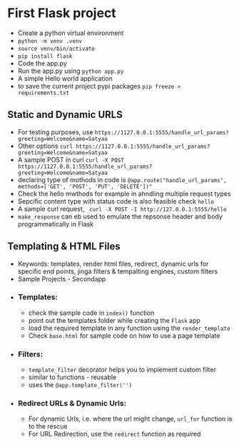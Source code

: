 # First Flask project

- Create a python virtual environment
- `python -m venv .venv`
- `source venv/bin/activate`
- `pip install flask`
- Code the app.py
- Run the app.py using `python app.py`
- A simple Hello world application
- to save the current project pypi packages `pip freeze > requirements.txt`

## Static and Dynamic URLS

- For testing purposes, use `https://1127.0.0.1:5555/handle_url_params?greeting=Welcome&name=Satyaa`
- Other options `curl https://1127.0.0.1:5555/handle_url_params?greeting=Welcome&name=Satyaa`
- A sample POST in curl `curl -X POST https://1127.0.0.1:5555/handle_url_params?greeting=Welcome&name=Satyaa`
- declaring type of mothods in code is `@app.route("handle_url_params", methods=['GET', 'POST', 'PUT', 'DELETE'])"`
- Check the hello mwthods for example in ahndling multiple request types
- Sepcific content type with status code is also feasible check `hello`
- A sample curl request, ` curl -X POST -I http://127.0.0.1:5555/hello`
- `make_response` can eb used to emulate the repsonse header and body programmatically in Flask

## Templating & HTML Files

- Keywords: templates, render html files, redirect, dynamic urls for specific end points, jinga filters & tempalting engines, custom filters
- Sample Projects - Secondapp
- ### Templates:
  - check the sample code in `index()` function
  - point out the templates folder while creating the `Flask` app
  - load the required template in any function using the `render_template`
  - Check `base.html` for sample code on how to use a page template
- ### Filters:
  - `template_filter` decorator helps you to implement custom filter
  - similar to functions - reusable
  - uses the `@app.template_filter('')`
- ### Redirect URLs & Dynamic Urls:
  - For dynamic Urls, i.e. where the url might change, `url_for` function is to the rescue 
  - For URL Redirection, use the `redirect` function as required